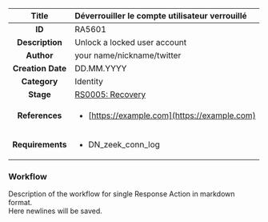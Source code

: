 | Title                       | Déverrouiller le compte utilisateur verrouillé         |
|:---------------------------:|:--------------------|
| **ID**                      | RA5601            |
| **Description**             | Unlock a locked user account   |
| **Author**                  | your name/nickname/twitter        |
| **Creation Date**           | DD.MM.YYYY |
| **Category**                | Identity      |
| **Stage**                   |[RS0005: Recovery](../Response_Stages/RS0005.md)| 
| **References** |<ul><li>[https://example.com](https://example.com)</li></ul>|
| **Requirements** |<ul><li>DN_zeek_conn_log</li></ul>|

### Workflow

Description of the workflow for single Response Action in markdown format.  
Here newlines will be saved.
